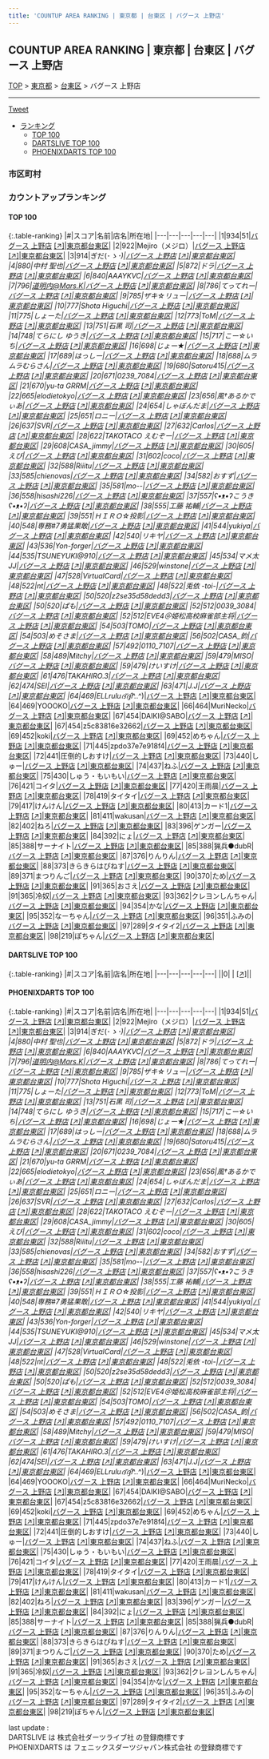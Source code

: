 ```yaml
---
title: 'COUNTUP AREA RANKING | 東京都 | 台東区 | バグース 上野店'
---
```

## COUNTUP AREA RANKING | 東京都 | 台東区 | バグース 上野店

[TOP](/darts/rank/) > [東京都](/darts/rank/東京都/) > [台東区](/darts/rank/東京都/台東区/) > バグース 上野店

___

<a href="https://twitter.com/share?ref_src=twsrc%5Etfw" data-text="COUNTUP AREA RANKING | 東京都台東区バグース 上野店" class="twitter-share-button" data-hashtags="DARTSLIVE,PHOENIXDARTS,darts,ダーツ" data-show-count="false">Tweet</a>

* [ランキング](#カウントアップランキング)
    * [TOP 100](#top-100)
    * [DARTSLIVE TOP 100](#dartslive-top-100)
    * [PHOENIXDARTS TOP 100](#phoenixdarts-top-100)

### 市区町村

<ul>

</ul>

### カウントアップランキング

#### TOP 100



{:.table-ranking}
|#|スコア|名前|店名|所在地|
|---|---|---|---|---|
|1|934|<span class="rank-name-pd">51</span>|<a href="/darts/rank/shops/39853.html">バグース 上野店</a> <a href="https://vs.phoenixdarts.com/jp/shop/shopDetailInfo/s_39853?s_seq=39853">[↗]</a>|<a href="/darts/rank/東京都/台東区">東京都台東区</a>|
|2|922|<span class="rank-name-pd">Mejiro（メジロ）</span>|<a href="/darts/rank/shops/39853.html">バグース 上野店</a> <a href="https://vs.phoenixdarts.com/jp/shop/shopDetailInfo/s_39853?s_seq=39853">[↗]</a>|<a href="/darts/rank/東京都/台東区">東京都台東区</a>|
|3|914|<span class="rank-name-pd">ぎだ(･_ゝ･)</span>|<a href="/darts/rank/shops/39853.html">バグース 上野店</a> <a href="https://vs.phoenixdarts.com/jp/shop/shopDetailInfo/s_39853?s_seq=39853">[↗]</a>|<a href="/darts/rank/東京都/台東区">東京都台東区</a>|
|4|880|<span class="rank-name-pd"><span class="pro-icon-pd"></span>中村 聖也</span>|<a href="/darts/rank/shops/39853.html">バグース 上野店</a> <a href="https://vs.phoenixdarts.com/jp/shop/shopDetailInfo/s_39853?s_seq=39853">[↗]</a>|<a href="/darts/rank/東京都/台東区">東京都台東区</a>|
|5|872|<span class="rank-name-pd">ドラ</span>|<a href="/darts/rank/shops/39853.html">バグース 上野店</a> <a href="https://vs.phoenixdarts.com/jp/shop/shopDetailInfo/s_39853?s_seq=39853">[↗]</a>|<a href="/darts/rank/東京都/台東区">東京都台東区</a>|
|6|840|<span class="rank-name-pd">AAAYKVC</span>|<a href="/darts/rank/shops/39853.html">バグース 上野店</a> <a href="https://vs.phoenixdarts.com/jp/shop/shopDetailInfo/s_39853?s_seq=39853">[↗]</a>|<a href="/darts/rank/東京都/台東区">東京都台東区</a>|
|7|796|<span class="rank-name-pd">道明内@Mars.K</span>|<a href="/darts/rank/shops/39853.html">バグース 上野店</a> <a href="https://vs.phoenixdarts.com/jp/shop/shopDetailInfo/s_39853?s_seq=39853">[↗]</a>|<a href="/darts/rank/東京都/台東区">東京都台東区</a>|
|8|786|<span class="rank-name-pd">てってれー</span>|<a href="/darts/rank/shops/39853.html">バグース 上野店</a> <a href="https://vs.phoenixdarts.com/jp/shop/shopDetailInfo/s_39853?s_seq=39853">[↗]</a>|<a href="/darts/rank/東京都/台東区">東京都台東区</a>|
|9|785|<span class="rank-name-pd">ザキ☆リュー</span>|<a href="/darts/rank/shops/39853.html">バグース 上野店</a> <a href="https://vs.phoenixdarts.com/jp/shop/shopDetailInfo/s_39853?s_seq=39853">[↗]</a>|<a href="/darts/rank/東京都/台東区">東京都台東区</a>|
|10|777|<span class="rank-name-pd">Shota Higuchi</span>|<a href="/darts/rank/shops/39853.html">バグース 上野店</a> <a href="https://vs.phoenixdarts.com/jp/shop/shopDetailInfo/s_39853?s_seq=39853">[↗]</a>|<a href="/darts/rank/東京都/台東区">東京都台東区</a>|
|11|775|<span class="rank-name-pd">しょーた</span>|<a href="/darts/rank/shops/39853.html">バグース 上野店</a> <a href="https://vs.phoenixdarts.com/jp/shop/shopDetailInfo/s_39853?s_seq=39853">[↗]</a>|<a href="/darts/rank/東京都/台東区">東京都台東区</a>|
|12|773|<span class="rank-name-pd">ToM</span>|<a href="/darts/rank/shops/39853.html">バグース 上野店</a> <a href="https://vs.phoenixdarts.com/jp/shop/shopDetailInfo/s_39853?s_seq=39853">[↗]</a>|<a href="/darts/rank/東京都/台東区">東京都台東区</a>|
|13|751|<span class="rank-name-pd"><span class="pro-icon-pd"></span>石黒 司</span>|<a href="/darts/rank/shops/39853.html">バグース 上野店</a> <a href="https://vs.phoenixdarts.com/jp/shop/shopDetailInfo/s_39853?s_seq=39853">[↗]</a>|<a href="/darts/rank/東京都/台東区">東京都台東区</a>|
|14|748|<span class="rank-name-pd">てらにし ゆうき</span>|<a href="/darts/rank/shops/39853.html">バグース 上野店</a> <a href="https://vs.phoenixdarts.com/jp/shop/shopDetailInfo/s_39853?s_seq=39853">[↗]</a>|<a href="/darts/rank/東京都/台東区">東京都台東区</a>|
|15|717|<span class="rank-name-pd">こー☆いち</span>|<a href="/darts/rank/shops/39853.html">バグース 上野店</a> <a href="https://vs.phoenixdarts.com/jp/shop/shopDetailInfo/s_39853?s_seq=39853">[↗]</a>|<a href="/darts/rank/東京都/台東区">東京都台東区</a>|
|16|698|<span class="rank-name-pd">じょー★</span>|<a href="/darts/rank/shops/39853.html">バグース 上野店</a> <a href="https://vs.phoenixdarts.com/jp/shop/shopDetailInfo/s_39853?s_seq=39853">[↗]</a>|<a href="/darts/rank/東京都/台東区">東京都台東区</a>|
|17|689|<span class="rank-name-pd">はっしー</span>|<a href="/darts/rank/shops/39853.html">バグース 上野店</a> <a href="https://vs.phoenixdarts.com/jp/shop/shopDetailInfo/s_39853?s_seq=39853">[↗]</a>|<a href="/darts/rank/東京都/台東区">東京都台東区</a>|
|18|688|<span class="rank-name-pd">ムラムラむらさん</span>|<a href="/darts/rank/shops/39853.html">バグース 上野店</a> <a href="https://vs.phoenixdarts.com/jp/shop/shopDetailInfo/s_39853?s_seq=39853">[↗]</a>|<a href="/darts/rank/東京都/台東区">東京都台東区</a>|
|19|680|<span class="rank-name-pd">Satoru415</span>|<a href="/darts/rank/shops/39853.html">バグース 上野店</a> <a href="https://vs.phoenixdarts.com/jp/shop/shopDetailInfo/s_39853?s_seq=39853">[↗]</a>|<a href="/darts/rank/東京都/台東区">東京都台東区</a>|
|20|671|<span class="rank-name-pd">0239_7084</span>|<a href="/darts/rank/shops/39853.html">バグース 上野店</a> <a href="https://vs.phoenixdarts.com/jp/shop/shopDetailInfo/s_39853?s_seq=39853">[↗]</a>|<a href="/darts/rank/東京都/台東区">東京都台東区</a>|
|21|670|<span class="rank-name-pd">yu-ta GRRM</span>|<a href="/darts/rank/shops/39853.html">バグース 上野店</a> <a href="https://vs.phoenixdarts.com/jp/shop/shopDetailInfo/s_39853?s_seq=39853">[↗]</a>|<a href="/darts/rank/東京都/台東区">東京都台東区</a>|
|22|665|<span class="rank-name-pd">elodietokyo</span>|<a href="/darts/rank/shops/39853.html">バグース 上野店</a> <a href="https://vs.phoenixdarts.com/jp/shop/shopDetailInfo/s_39853?s_seq=39853">[↗]</a>|<a href="/darts/rank/東京都/台東区">東京都台東区</a>|
|23|656|<span class="rank-name-pd">風†あるかでぃあ</span>|<a href="/darts/rank/shops/39853.html">バグース 上野店</a> <a href="https://vs.phoenixdarts.com/jp/shop/shopDetailInfo/s_39853?s_seq=39853">[↗]</a>|<a href="/darts/rank/東京都/台東区">東京都台東区</a>|
|24|654|<span class="rank-name-pd">しゃぼんだま</span>|<a href="/darts/rank/shops/39853.html">バグース 上野店</a> <a href="https://vs.phoenixdarts.com/jp/shop/shopDetailInfo/s_39853?s_seq=39853">[↗]</a>|<a href="/darts/rank/東京都/台東区">東京都台東区</a>|
|25|651|<span class="rank-name-pd">ロニー</span>|<a href="/darts/rank/shops/39853.html">バグース 上野店</a> <a href="https://vs.phoenixdarts.com/jp/shop/shopDetailInfo/s_39853?s_seq=39853">[↗]</a>|<a href="/darts/rank/東京都/台東区">東京都台東区</a>|
|26|637|<span class="rank-name-pd">SVR</span>|<a href="/darts/rank/shops/39853.html">バグース 上野店</a> <a href="https://vs.phoenixdarts.com/jp/shop/shopDetailInfo/s_39853?s_seq=39853">[↗]</a>|<a href="/darts/rank/東京都/台東区">東京都台東区</a>|
|27|632|<span class="rank-name-pd">Carlos</span>|<a href="/darts/rank/shops/39853.html">バグース 上野店</a> <a href="https://vs.phoenixdarts.com/jp/shop/shopDetailInfo/s_39853?s_seq=39853">[↗]</a>|<a href="/darts/rank/東京都/台東区">東京都台東区</a>|
|28|622|<span class="rank-name-pd">TAKOTACO えむぞー</span>|<a href="/darts/rank/shops/39853.html">バグース 上野店</a> <a href="https://vs.phoenixdarts.com/jp/shop/shopDetailInfo/s_39853?s_seq=39853">[↗]</a>|<a href="/darts/rank/東京都/台東区">東京都台東区</a>|
|29|608|<span class="rank-name-pd">CASA_jimmy</span>|<a href="/darts/rank/shops/39853.html">バグース 上野店</a> <a href="https://vs.phoenixdarts.com/jp/shop/shopDetailInfo/s_39853?s_seq=39853">[↗]</a>|<a href="/darts/rank/東京都/台東区">東京都台東区</a>|
|30|605|<span class="rank-name-pd">えび</span>|<a href="/darts/rank/shops/39853.html">バグース 上野店</a> <a href="https://vs.phoenixdarts.com/jp/shop/shopDetailInfo/s_39853?s_seq=39853">[↗]</a>|<a href="/darts/rank/東京都/台東区">東京都台東区</a>|
|31|602|<span class="rank-name-pd">coco</span>|<a href="/darts/rank/shops/39853.html">バグース 上野店</a> <a href="https://vs.phoenixdarts.com/jp/shop/shopDetailInfo/s_39853?s_seq=39853">[↗]</a>|<a href="/darts/rank/東京都/台東区">東京都台東区</a>|
|32|588|<span class="rank-name-pd">Riiitu</span>|<a href="/darts/rank/shops/39853.html">バグース 上野店</a> <a href="https://vs.phoenixdarts.com/jp/shop/shopDetailInfo/s_39853?s_seq=39853">[↗]</a>|<a href="/darts/rank/東京都/台東区">東京都台東区</a>|
|33|585|<span class="rank-name-pd">chienovas</span>|<a href="/darts/rank/shops/39853.html">バグース 上野店</a> <a href="https://vs.phoenixdarts.com/jp/shop/shopDetailInfo/s_39853?s_seq=39853">[↗]</a>|<a href="/darts/rank/東京都/台東区">東京都台東区</a>|
|34|582|<span class="rank-name-pd">おすず</span>|<a href="/darts/rank/shops/39853.html">バグース 上野店</a> <a href="https://vs.phoenixdarts.com/jp/shop/shopDetailInfo/s_39853?s_seq=39853">[↗]</a>|<a href="/darts/rank/東京都/台東区">東京都台東区</a>|
|35|581|<span class="rank-name-pd">mo--</span>|<a href="/darts/rank/shops/39853.html">バグース 上野店</a> <a href="https://vs.phoenixdarts.com/jp/shop/shopDetailInfo/s_39853?s_seq=39853">[↗]</a>|<a href="/darts/rank/東京都/台東区">東京都台東区</a>|
|36|558|<span class="rank-name-pd">hisashi226</span>|<a href="/darts/rank/shops/39853.html">バグース 上野店</a> <a href="https://vs.phoenixdarts.com/jp/shop/shopDetailInfo/s_39853?s_seq=39853">[↗]</a>|<a href="/darts/rank/東京都/台東区">東京都台東区</a>|
|37|557|<span class="rank-name-pd">ʕ•ᴥ•ʔこうきʕ•ᴥ•ʔ</span>|<a href="/darts/rank/shops/39853.html">バグース 上野店</a> <a href="https://vs.phoenixdarts.com/jp/shop/shopDetailInfo/s_39853?s_seq=39853">[↗]</a>|<a href="/darts/rank/東京都/台東区">東京都台東区</a>|
|38|555|<span class="rank-name-pd"><span class="pro-icon-pd"></span>工藤 祐輔</span>|<a href="/darts/rank/shops/39853.html">バグース 上野店</a> <a href="https://vs.phoenixdarts.com/jp/shop/shopDetailInfo/s_39853?s_seq=39853">[↗]</a>|<a href="/darts/rank/東京都/台東区">東京都台東区</a>|
|39|551|<span class="rank-name-pd">ＨＩＲＯ☆投影</span>|<a href="/darts/rank/shops/39853.html">バグース 上野店</a> <a href="https://vs.phoenixdarts.com/jp/shop/shopDetailInfo/s_39853?s_seq=39853">[↗]</a>|<a href="/darts/rank/東京都/台東区">東京都台東区</a>|
|40|548|<span class="rank-name-pd">専務#7勇猛果敢</span>|<a href="/darts/rank/shops/39853.html">バグース 上野店</a> <a href="https://vs.phoenixdarts.com/jp/shop/shopDetailInfo/s_39853?s_seq=39853">[↗]</a>|<a href="/darts/rank/東京都/台東区">東京都台東区</a>|
|41|544|<span class="rank-name-pd">yukiya</span>|<a href="/darts/rank/shops/39853.html">バグース 上野店</a> <a href="https://vs.phoenixdarts.com/jp/shop/shopDetailInfo/s_39853?s_seq=39853">[↗]</a>|<a href="/darts/rank/東京都/台東区">東京都台東区</a>|
|42|540|<span class="rank-name-pd">リキヤ</span>|<a href="/darts/rank/shops/39853.html">バグース 上野店</a> <a href="https://vs.phoenixdarts.com/jp/shop/shopDetailInfo/s_39853?s_seq=39853">[↗]</a>|<a href="/darts/rank/東京都/台東区">東京都台東区</a>|
|43|536|<span class="rank-name-pd">Yon-forger</span>|<a href="/darts/rank/shops/39853.html">バグース 上野店</a> <a href="https://vs.phoenixdarts.com/jp/shop/shopDetailInfo/s_39853?s_seq=39853">[↗]</a>|<a href="/darts/rank/東京都/台東区">東京都台東区</a>|
|44|535|<span class="rank-name-pd">TSUNEYUKI@910</span>|<a href="/darts/rank/shops/39853.html">バグース 上野店</a> <a href="https://vs.phoenixdarts.com/jp/shop/shopDetailInfo/s_39853?s_seq=39853">[↗]</a>|<a href="/darts/rank/東京都/台東区">東京都台東区</a>|
|45|534|<span class="rank-name-pd">マメ太 JJ</span>|<a href="/darts/rank/shops/39853.html">バグース 上野店</a> <a href="https://vs.phoenixdarts.com/jp/shop/shopDetailInfo/s_39853?s_seq=39853">[↗]</a>|<a href="/darts/rank/東京都/台東区">東京都台東区</a>|
|46|529|<span class="rank-name-pd">winstone</span>|<a href="/darts/rank/shops/39853.html">バグース 上野店</a> <a href="https://vs.phoenixdarts.com/jp/shop/shopDetailInfo/s_39853?s_seq=39853">[↗]</a>|<a href="/darts/rank/東京都/台東区">東京都台東区</a>|
|47|528|<span class="rank-name-pd">VirtualCard</span>|<a href="/darts/rank/shops/39853.html">バグース 上野店</a> <a href="https://vs.phoenixdarts.com/jp/shop/shopDetailInfo/s_39853?s_seq=39853">[↗]</a>|<a href="/darts/rank/東京都/台東区">東京都台東区</a>|
|48|522|<span class="rank-name-pd">nt</span>|<a href="/darts/rank/shops/39853.html">バグース 上野店</a> <a href="https://vs.phoenixdarts.com/jp/shop/shopDetailInfo/s_39853?s_seq=39853">[↗]</a>|<a href="/darts/rank/東京都/台東区">東京都台東区</a>|
|48|522|<span class="rank-name-pd">兎依 -toi-</span>|<a href="/darts/rank/shops/39853.html">バグース 上野店</a> <a href="https://vs.phoenixdarts.com/jp/shop/shopDetailInfo/s_39853?s_seq=39853">[↗]</a>|<a href="/darts/rank/東京都/台東区">東京都台東区</a>|
|50|520|<span class="rank-name-pd">z2se35d58dedd3</span>|<a href="/darts/rank/shops/39853.html">バグース 上野店</a> <a href="https://vs.phoenixdarts.com/jp/shop/shopDetailInfo/s_39853?s_seq=39853">[↗]</a>|<a href="/darts/rank/東京都/台東区">東京都台東区</a>|
|50|520|<span class="rank-name-pd">ぱも</span>|<a href="/darts/rank/shops/39853.html">バグース 上野店</a> <a href="https://vs.phoenixdarts.com/jp/shop/shopDetailInfo/s_39853?s_seq=39853">[↗]</a>|<a href="/darts/rank/東京都/台東区">東京都台東区</a>|
|52|512|<span class="rank-name-pd">0039_3084</span>|<a href="/darts/rank/shops/39853.html">バグース 上野店</a> <a href="https://vs.phoenixdarts.com/jp/shop/shopDetailInfo/s_39853?s_seq=39853">[↗]</a>|<a href="/darts/rank/東京都/台東区">東京都台東区</a>|
|52|512|<span class="rank-name-pd">EVE4＠姫松高校麻雀部主将</span>|<a href="/darts/rank/shops/39853.html">バグース 上野店</a> <a href="https://vs.phoenixdarts.com/jp/shop/shopDetailInfo/s_39853?s_seq=39853">[↗]</a>|<a href="/darts/rank/東京都/台東区">東京都台東区</a>|
|54|503|<span class="rank-name-pd">TOMO</span>|<a href="/darts/rank/shops/39853.html">バグース 上野店</a> <a href="https://vs.phoenixdarts.com/jp/shop/shopDetailInfo/s_39853?s_seq=39853">[↗]</a>|<a href="/darts/rank/東京都/台東区">東京都台東区</a>|
|54|503|<span class="rank-name-pd">めそさま</span>|<a href="/darts/rank/shops/39853.html">バグース 上野店</a> <a href="https://vs.phoenixdarts.com/jp/shop/shopDetailInfo/s_39853?s_seq=39853">[↗]</a>|<a href="/darts/rank/東京都/台東区">東京都台東区</a>|
|56|502|<span class="rank-name-pd">CASA_鈞</span>|<a href="/darts/rank/shops/39853.html">バグース 上野店</a> <a href="https://vs.phoenixdarts.com/jp/shop/shopDetailInfo/s_39853?s_seq=39853">[↗]</a>|<a href="/darts/rank/東京都/台東区">東京都台東区</a>|
|57|492|<span class="rank-name-pd">0110_7107</span>|<a href="/darts/rank/shops/39853.html">バグース 上野店</a> <a href="https://vs.phoenixdarts.com/jp/shop/shopDetailInfo/s_39853?s_seq=39853">[↗]</a>|<a href="/darts/rank/東京都/台東区">東京都台東区</a>|
|58|489|<span class="rank-name-pd">Mitchy</span>|<a href="/darts/rank/shops/39853.html">バグース 上野店</a> <a href="https://vs.phoenixdarts.com/jp/shop/shopDetailInfo/s_39853?s_seq=39853">[↗]</a>|<a href="/darts/rank/東京都/台東区">東京都台東区</a>|
|59|479|<span class="rank-name-pd">MISO</span>|<a href="/darts/rank/shops/39853.html">バグース 上野店</a> <a href="https://vs.phoenixdarts.com/jp/shop/shopDetailInfo/s_39853?s_seq=39853">[↗]</a>|<a href="/darts/rank/東京都/台東区">東京都台東区</a>|
|59|479|<span class="rank-name-pd">けいすけ</span>|<a href="/darts/rank/shops/39853.html">バグース 上野店</a> <a href="https://vs.phoenixdarts.com/jp/shop/shopDetailInfo/s_39853?s_seq=39853">[↗]</a>|<a href="/darts/rank/東京都/台東区">東京都台東区</a>|
|61|476|<span class="rank-name-pd">TAKAHIRO.3</span>|<a href="/darts/rank/shops/39853.html">バグース 上野店</a> <a href="https://vs.phoenixdarts.com/jp/shop/shopDetailInfo/s_39853?s_seq=39853">[↗]</a>|<a href="/darts/rank/東京都/台東区">東京都台東区</a>|
|62|474|<span class="rank-name-pd">SEI</span>|<a href="/darts/rank/shops/39853.html">バグース 上野店</a> <a href="https://vs.phoenixdarts.com/jp/shop/shopDetailInfo/s_39853?s_seq=39853">[↗]</a>|<a href="/darts/rank/東京都/台東区">東京都台東区</a>|
|63|471|<span class="rank-name-pd">J.J</span>|<a href="/darts/rank/shops/39853.html">バグース 上野店</a> <a href="https://vs.phoenixdarts.com/jp/shop/shopDetailInfo/s_39853?s_seq=39853">[↗]</a>|<a href="/darts/rank/東京都/台東区">東京都台東区</a>|
|64|469|<span class="rank-name-pd">ELLruluദ്ദ്ദി^._.^)</span>|<a href="/darts/rank/shops/39853.html">バグース 上野店</a> <a href="https://vs.phoenixdarts.com/jp/shop/shopDetailInfo/s_39853?s_seq=39853">[↗]</a>|<a href="/darts/rank/東京都/台東区">東京都台東区</a>|
|64|469|<span class="rank-name-pd">YOOOKO</span>|<a href="/darts/rank/shops/39853.html">バグース 上野店</a> <a href="https://vs.phoenixdarts.com/jp/shop/shopDetailInfo/s_39853?s_seq=39853">[↗]</a>|<a href="/darts/rank/東京都/台東区">東京都台東区</a>|
|66|464|<span class="rank-name-pd">MuriNecko</span>|<a href="/darts/rank/shops/39853.html">バグース 上野店</a> <a href="https://vs.phoenixdarts.com/jp/shop/shopDetailInfo/s_39853?s_seq=39853">[↗]</a>|<a href="/darts/rank/東京都/台東区">東京都台東区</a>|
|67|454|<span class="rank-name-pd">DAIKI@SABO</span>|<a href="/darts/rank/shops/39853.html">バグース 上野店</a> <a href="https://vs.phoenixdarts.com/jp/shop/shopDetailInfo/s_39853?s_seq=39853">[↗]</a>|<a href="/darts/rank/東京都/台東区">東京都台東区</a>|
|67|454|<span class="rank-name-pd">z5c83816e32662</span>|<a href="/darts/rank/shops/39853.html">バグース 上野店</a> <a href="https://vs.phoenixdarts.com/jp/shop/shopDetailInfo/s_39853?s_seq=39853">[↗]</a>|<a href="/darts/rank/東京都/台東区">東京都台東区</a>|
|69|452|<span class="rank-name-pd">koki</span>|<a href="/darts/rank/shops/39853.html">バグース 上野店</a> <a href="https://vs.phoenixdarts.com/jp/shop/shopDetailInfo/s_39853?s_seq=39853">[↗]</a>|<a href="/darts/rank/東京都/台東区">東京都台東区</a>|
|69|452|<span class="rank-name-pd">めちゃん</span>|<a href="/darts/rank/shops/39853.html">バグース 上野店</a> <a href="https://vs.phoenixdarts.com/jp/shop/shopDetailInfo/s_39853?s_seq=39853">[↗]</a>|<a href="/darts/rank/東京都/台東区">東京都台東区</a>|
|71|445|<span class="rank-name-pd">zpdo37e7e918f4</span>|<a href="/darts/rank/shops/39853.html">バグース 上野店</a> <a href="https://vs.phoenixdarts.com/jp/shop/shopDetailInfo/s_39853?s_seq=39853">[↗]</a>|<a href="/darts/rank/東京都/台東区">東京都台東区</a>|
|72|441|<span class="rank-name-pd">圧倒的しおすけ</span>|<a href="/darts/rank/shops/39853.html">バグース 上野店</a> <a href="https://vs.phoenixdarts.com/jp/shop/shopDetailInfo/s_39853?s_seq=39853">[↗]</a>|<a href="/darts/rank/東京都/台東区">東京都台東区</a>|
|73|440|<span class="rank-name-pd">しゅー</span>|<a href="/darts/rank/shops/39853.html">バグース 上野店</a> <a href="https://vs.phoenixdarts.com/jp/shop/shopDetailInfo/s_39853?s_seq=39853">[↗]</a>|<a href="/darts/rank/東京都/台東区">東京都台東区</a>|
|74|437|<span class="rank-name-pd">ねふ</span>|<a href="/darts/rank/shops/39853.html">バグース 上野店</a> <a href="https://vs.phoenixdarts.com/jp/shop/shopDetailInfo/s_39853?s_seq=39853">[↗]</a>|<a href="/darts/rank/東京都/台東区">東京都台東区</a>|
|75|430|<span class="rank-name-pd">しゅう・もいもい</span>|<a href="/darts/rank/shops/39853.html">バグース 上野店</a> <a href="https://vs.phoenixdarts.com/jp/shop/shopDetailInfo/s_39853?s_seq=39853">[↗]</a>|<a href="/darts/rank/東京都/台東区">東京都台東区</a>|
|76|421|<span class="rank-name-pd">コイタ</span>|<a href="/darts/rank/shops/39853.html">バグース 上野店</a> <a href="https://vs.phoenixdarts.com/jp/shop/shopDetailInfo/s_39853?s_seq=39853">[↗]</a>|<a href="/darts/rank/東京都/台東区">東京都台東区</a>|
|77|420|<span class="rank-name-pd">王雨晨</span>|<a href="/darts/rank/shops/39853.html">バグース 上野店</a> <a href="https://vs.phoenixdarts.com/jp/shop/shopDetailInfo/s_39853?s_seq=39853">[↗]</a>|<a href="/darts/rank/東京都/台東区">東京都台東区</a>|
|78|419|<span class="rank-name-pd">タイタイ</span>|<a href="/darts/rank/shops/39853.html">バグース 上野店</a> <a href="https://vs.phoenixdarts.com/jp/shop/shopDetailInfo/s_39853?s_seq=39853">[↗]</a>|<a href="/darts/rank/東京都/台東区">東京都台東区</a>|
|79|417|<span class="rank-name-pd">けんけん</span>|<a href="/darts/rank/shops/39853.html">バグース 上野店</a> <a href="https://vs.phoenixdarts.com/jp/shop/shopDetailInfo/s_39853?s_seq=39853">[↗]</a>|<a href="/darts/rank/東京都/台東区">東京都台東区</a>|
|80|413|<span class="rank-name-pd">カード1</span>|<a href="/darts/rank/shops/39853.html">バグース 上野店</a> <a href="https://vs.phoenixdarts.com/jp/shop/shopDetailInfo/s_39853?s_seq=39853">[↗]</a>|<a href="/darts/rank/東京都/台東区">東京都台東区</a>|
|81|411|<span class="rank-name-pd">wakusan</span>|<a href="/darts/rank/shops/39853.html">バグース 上野店</a> <a href="https://vs.phoenixdarts.com/jp/shop/shopDetailInfo/s_39853?s_seq=39853">[↗]</a>|<a href="/darts/rank/東京都/台東区">東京都台東区</a>|
|82|402|<span class="rank-name-pd">ねろ</span>|<a href="/darts/rank/shops/39853.html">バグース 上野店</a> <a href="https://vs.phoenixdarts.com/jp/shop/shopDetailInfo/s_39853?s_seq=39853">[↗]</a>|<a href="/darts/rank/東京都/台東区">東京都台東区</a>|
|83|396|<span class="rank-name-pd">ゲンガー</span>|<a href="/darts/rank/shops/39853.html">バグース 上野店</a> <a href="https://vs.phoenixdarts.com/jp/shop/shopDetailInfo/s_39853?s_seq=39853">[↗]</a>|<a href="/darts/rank/東京都/台東区">東京都台東区</a>|
|84|392|<span class="rank-name-pd">にょ</span>|<a href="/darts/rank/shops/39853.html">バグース 上野店</a> <a href="https://vs.phoenixdarts.com/jp/shop/shopDetailInfo/s_39853?s_seq=39853">[↗]</a>|<a href="/darts/rank/東京都/台東区">東京都台東区</a>|
|85|388|<span class="rank-name-pd">サーナイト</span>|<a href="/darts/rank/shops/39853.html">バグース 上野店</a> <a href="https://vs.phoenixdarts.com/jp/shop/shopDetailInfo/s_39853?s_seq=39853">[↗]</a>|<a href="/darts/rank/東京都/台東区">東京都台東区</a>|
|85|388|<span class="rank-name-pd">猟兵●dubR</span>|<a href="/darts/rank/shops/39853.html">バグース 上野店</a> <a href="https://vs.phoenixdarts.com/jp/shop/shopDetailInfo/s_39853?s_seq=39853">[↗]</a>|<a href="/darts/rank/東京都/台東区">東京都台東区</a>|
|87|376|<span class="rank-name-pd">りんりん</span>|<a href="/darts/rank/shops/39853.html">バグース 上野店</a> <a href="https://vs.phoenixdarts.com/jp/shop/shopDetailInfo/s_39853?s_seq=39853">[↗]</a>|<a href="/darts/rank/東京都/台東区">東京都台東区</a>|
|88|373|<span class="rank-name-pd">きらきらはぴねす</span>|<a href="/darts/rank/shops/39853.html">バグース 上野店</a> <a href="https://vs.phoenixdarts.com/jp/shop/shopDetailInfo/s_39853?s_seq=39853">[↗]</a>|<a href="/darts/rank/東京都/台東区">東京都台東区</a>|
|89|371|<span class="rank-name-pd">まつりんご</span>|<a href="/darts/rank/shops/39853.html">バグース 上野店</a> <a href="https://vs.phoenixdarts.com/jp/shop/shopDetailInfo/s_39853?s_seq=39853">[↗]</a>|<a href="/darts/rank/東京都/台東区">東京都台東区</a>|
|90|370|<span class="rank-name-pd">ため</span>|<a href="/darts/rank/shops/39853.html">バグース 上野店</a> <a href="https://vs.phoenixdarts.com/jp/shop/shopDetailInfo/s_39853?s_seq=39853">[↗]</a>|<a href="/darts/rank/東京都/台東区">東京都台東区</a>|
|91|365|<span class="rank-name-pd">おさえ</span>|<a href="/darts/rank/shops/39853.html">バグース 上野店</a> <a href="https://vs.phoenixdarts.com/jp/shop/shopDetailInfo/s_39853?s_seq=39853">[↗]</a>|<a href="/darts/rank/東京都/台東区">東京都台東区</a>|
|91|365|<span class="rank-name-pd">冷奴</span>|<a href="/darts/rank/shops/39853.html">バグース 上野店</a> <a href="https://vs.phoenixdarts.com/jp/shop/shopDetailInfo/s_39853?s_seq=39853">[↗]</a>|<a href="/darts/rank/東京都/台東区">東京都台東区</a>|
|93|362|<span class="rank-name-pd">クレヨンしんちゃん</span>|<a href="/darts/rank/shops/39853.html">バグース 上野店</a> <a href="https://vs.phoenixdarts.com/jp/shop/shopDetailInfo/s_39853?s_seq=39853">[↗]</a>|<a href="/darts/rank/東京都/台東区">東京都台東区</a>|
|94|354|<span class="rank-name-pd">かな</span>|<a href="/darts/rank/shops/39853.html">バグース 上野店</a> <a href="https://vs.phoenixdarts.com/jp/shop/shopDetailInfo/s_39853?s_seq=39853">[↗]</a>|<a href="/darts/rank/東京都/台東区">東京都台東区</a>|
|95|352|<span class="rank-name-pd">なーちゃん</span>|<a href="/darts/rank/shops/39853.html">バグース 上野店</a> <a href="https://vs.phoenixdarts.com/jp/shop/shopDetailInfo/s_39853?s_seq=39853">[↗]</a>|<a href="/darts/rank/東京都/台東区">東京都台東区</a>|
|96|351|<span class="rank-name-pd">ふみの</span>|<a href="/darts/rank/shops/39853.html">バグース 上野店</a> <a href="https://vs.phoenixdarts.com/jp/shop/shopDetailInfo/s_39853?s_seq=39853">[↗]</a>|<a href="/darts/rank/東京都/台東区">東京都台東区</a>|
|97|289|<span class="rank-name-pd">タイタイ2</span>|<a href="/darts/rank/shops/39853.html">バグース 上野店</a> <a href="https://vs.phoenixdarts.com/jp/shop/shopDetailInfo/s_39853?s_seq=39853">[↗]</a>|<a href="/darts/rank/東京都/台東区">東京都台東区</a>|
|98|219|<span class="rank-name-pd">ぽちゃん</span>|<a href="/darts/rank/shops/39853.html">バグース 上野店</a> <a href="https://vs.phoenixdarts.com/jp/shop/shopDetailInfo/s_39853?s_seq=39853">[↗]</a>|<a href="/darts/rank/東京都/台東区">東京都台東区</a>|


#### DARTSLIVE TOP 100



{:.table-ranking}
|#|スコア|名前|店名|所在地|
|---|---|---|---|---|
||0|<span class="rank-name-dl"> </span>|<a href="/darts/rank/shops/.html"></a> <a href="">[↗]</a>|<a href="/darts/rank//"></a>|


#### PHOENIXDARTS TOP 100



{:.table-ranking}
|#|スコア|名前|店名|所在地|
|---|---|---|---|---|
|1|934|<span class="rank-name-pd">51</span>|<a href="/darts/rank/shops/39853.html">バグース 上野店</a> <a href="https://vs.phoenixdarts.com/jp/shop/shopDetailInfo/s_39853?s_seq=39853">[↗]</a>|<a href="/darts/rank/東京都/台東区">東京都台東区</a>|
|2|922|<span class="rank-name-pd">Mejiro（メジロ）</span>|<a href="/darts/rank/shops/39853.html">バグース 上野店</a> <a href="https://vs.phoenixdarts.com/jp/shop/shopDetailInfo/s_39853?s_seq=39853">[↗]</a>|<a href="/darts/rank/東京都/台東区">東京都台東区</a>|
|3|914|<span class="rank-name-pd">ぎだ(･_ゝ･)</span>|<a href="/darts/rank/shops/39853.html">バグース 上野店</a> <a href="https://vs.phoenixdarts.com/jp/shop/shopDetailInfo/s_39853?s_seq=39853">[↗]</a>|<a href="/darts/rank/東京都/台東区">東京都台東区</a>|
|4|880|<span class="rank-name-pd"><span class="pro-icon-pd"></span>中村 聖也</span>|<a href="/darts/rank/shops/39853.html">バグース 上野店</a> <a href="https://vs.phoenixdarts.com/jp/shop/shopDetailInfo/s_39853?s_seq=39853">[↗]</a>|<a href="/darts/rank/東京都/台東区">東京都台東区</a>|
|5|872|<span class="rank-name-pd">ドラ</span>|<a href="/darts/rank/shops/39853.html">バグース 上野店</a> <a href="https://vs.phoenixdarts.com/jp/shop/shopDetailInfo/s_39853?s_seq=39853">[↗]</a>|<a href="/darts/rank/東京都/台東区">東京都台東区</a>|
|6|840|<span class="rank-name-pd">AAAYKVC</span>|<a href="/darts/rank/shops/39853.html">バグース 上野店</a> <a href="https://vs.phoenixdarts.com/jp/shop/shopDetailInfo/s_39853?s_seq=39853">[↗]</a>|<a href="/darts/rank/東京都/台東区">東京都台東区</a>|
|7|796|<span class="rank-name-pd">道明内@Mars.K</span>|<a href="/darts/rank/shops/39853.html">バグース 上野店</a> <a href="https://vs.phoenixdarts.com/jp/shop/shopDetailInfo/s_39853?s_seq=39853">[↗]</a>|<a href="/darts/rank/東京都/台東区">東京都台東区</a>|
|8|786|<span class="rank-name-pd">てってれー</span>|<a href="/darts/rank/shops/39853.html">バグース 上野店</a> <a href="https://vs.phoenixdarts.com/jp/shop/shopDetailInfo/s_39853?s_seq=39853">[↗]</a>|<a href="/darts/rank/東京都/台東区">東京都台東区</a>|
|9|785|<span class="rank-name-pd">ザキ☆リュー</span>|<a href="/darts/rank/shops/39853.html">バグース 上野店</a> <a href="https://vs.phoenixdarts.com/jp/shop/shopDetailInfo/s_39853?s_seq=39853">[↗]</a>|<a href="/darts/rank/東京都/台東区">東京都台東区</a>|
|10|777|<span class="rank-name-pd">Shota Higuchi</span>|<a href="/darts/rank/shops/39853.html">バグース 上野店</a> <a href="https://vs.phoenixdarts.com/jp/shop/shopDetailInfo/s_39853?s_seq=39853">[↗]</a>|<a href="/darts/rank/東京都/台東区">東京都台東区</a>|
|11|775|<span class="rank-name-pd">しょーた</span>|<a href="/darts/rank/shops/39853.html">バグース 上野店</a> <a href="https://vs.phoenixdarts.com/jp/shop/shopDetailInfo/s_39853?s_seq=39853">[↗]</a>|<a href="/darts/rank/東京都/台東区">東京都台東区</a>|
|12|773|<span class="rank-name-pd">ToM</span>|<a href="/darts/rank/shops/39853.html">バグース 上野店</a> <a href="https://vs.phoenixdarts.com/jp/shop/shopDetailInfo/s_39853?s_seq=39853">[↗]</a>|<a href="/darts/rank/東京都/台東区">東京都台東区</a>|
|13|751|<span class="rank-name-pd"><span class="pro-icon-pd"></span>石黒 司</span>|<a href="/darts/rank/shops/39853.html">バグース 上野店</a> <a href="https://vs.phoenixdarts.com/jp/shop/shopDetailInfo/s_39853?s_seq=39853">[↗]</a>|<a href="/darts/rank/東京都/台東区">東京都台東区</a>|
|14|748|<span class="rank-name-pd">てらにし ゆうき</span>|<a href="/darts/rank/shops/39853.html">バグース 上野店</a> <a href="https://vs.phoenixdarts.com/jp/shop/shopDetailInfo/s_39853?s_seq=39853">[↗]</a>|<a href="/darts/rank/東京都/台東区">東京都台東区</a>|
|15|717|<span class="rank-name-pd">こー☆いち</span>|<a href="/darts/rank/shops/39853.html">バグース 上野店</a> <a href="https://vs.phoenixdarts.com/jp/shop/shopDetailInfo/s_39853?s_seq=39853">[↗]</a>|<a href="/darts/rank/東京都/台東区">東京都台東区</a>|
|16|698|<span class="rank-name-pd">じょー★</span>|<a href="/darts/rank/shops/39853.html">バグース 上野店</a> <a href="https://vs.phoenixdarts.com/jp/shop/shopDetailInfo/s_39853?s_seq=39853">[↗]</a>|<a href="/darts/rank/東京都/台東区">東京都台東区</a>|
|17|689|<span class="rank-name-pd">はっしー</span>|<a href="/darts/rank/shops/39853.html">バグース 上野店</a> <a href="https://vs.phoenixdarts.com/jp/shop/shopDetailInfo/s_39853?s_seq=39853">[↗]</a>|<a href="/darts/rank/東京都/台東区">東京都台東区</a>|
|18|688|<span class="rank-name-pd">ムラムラむらさん</span>|<a href="/darts/rank/shops/39853.html">バグース 上野店</a> <a href="https://vs.phoenixdarts.com/jp/shop/shopDetailInfo/s_39853?s_seq=39853">[↗]</a>|<a href="/darts/rank/東京都/台東区">東京都台東区</a>|
|19|680|<span class="rank-name-pd">Satoru415</span>|<a href="/darts/rank/shops/39853.html">バグース 上野店</a> <a href="https://vs.phoenixdarts.com/jp/shop/shopDetailInfo/s_39853?s_seq=39853">[↗]</a>|<a href="/darts/rank/東京都/台東区">東京都台東区</a>|
|20|671|<span class="rank-name-pd">0239_7084</span>|<a href="/darts/rank/shops/39853.html">バグース 上野店</a> <a href="https://vs.phoenixdarts.com/jp/shop/shopDetailInfo/s_39853?s_seq=39853">[↗]</a>|<a href="/darts/rank/東京都/台東区">東京都台東区</a>|
|21|670|<span class="rank-name-pd">yu-ta GRRM</span>|<a href="/darts/rank/shops/39853.html">バグース 上野店</a> <a href="https://vs.phoenixdarts.com/jp/shop/shopDetailInfo/s_39853?s_seq=39853">[↗]</a>|<a href="/darts/rank/東京都/台東区">東京都台東区</a>|
|22|665|<span class="rank-name-pd">elodietokyo</span>|<a href="/darts/rank/shops/39853.html">バグース 上野店</a> <a href="https://vs.phoenixdarts.com/jp/shop/shopDetailInfo/s_39853?s_seq=39853">[↗]</a>|<a href="/darts/rank/東京都/台東区">東京都台東区</a>|
|23|656|<span class="rank-name-pd">風†あるかでぃあ</span>|<a href="/darts/rank/shops/39853.html">バグース 上野店</a> <a href="https://vs.phoenixdarts.com/jp/shop/shopDetailInfo/s_39853?s_seq=39853">[↗]</a>|<a href="/darts/rank/東京都/台東区">東京都台東区</a>|
|24|654|<span class="rank-name-pd">しゃぼんだま</span>|<a href="/darts/rank/shops/39853.html">バグース 上野店</a> <a href="https://vs.phoenixdarts.com/jp/shop/shopDetailInfo/s_39853?s_seq=39853">[↗]</a>|<a href="/darts/rank/東京都/台東区">東京都台東区</a>|
|25|651|<span class="rank-name-pd">ロニー</span>|<a href="/darts/rank/shops/39853.html">バグース 上野店</a> <a href="https://vs.phoenixdarts.com/jp/shop/shopDetailInfo/s_39853?s_seq=39853">[↗]</a>|<a href="/darts/rank/東京都/台東区">東京都台東区</a>|
|26|637|<span class="rank-name-pd">SVR</span>|<a href="/darts/rank/shops/39853.html">バグース 上野店</a> <a href="https://vs.phoenixdarts.com/jp/shop/shopDetailInfo/s_39853?s_seq=39853">[↗]</a>|<a href="/darts/rank/東京都/台東区">東京都台東区</a>|
|27|632|<span class="rank-name-pd">Carlos</span>|<a href="/darts/rank/shops/39853.html">バグース 上野店</a> <a href="https://vs.phoenixdarts.com/jp/shop/shopDetailInfo/s_39853?s_seq=39853">[↗]</a>|<a href="/darts/rank/東京都/台東区">東京都台東区</a>|
|28|622|<span class="rank-name-pd">TAKOTACO えむぞー</span>|<a href="/darts/rank/shops/39853.html">バグース 上野店</a> <a href="https://vs.phoenixdarts.com/jp/shop/shopDetailInfo/s_39853?s_seq=39853">[↗]</a>|<a href="/darts/rank/東京都/台東区">東京都台東区</a>|
|29|608|<span class="rank-name-pd">CASA_jimmy</span>|<a href="/darts/rank/shops/39853.html">バグース 上野店</a> <a href="https://vs.phoenixdarts.com/jp/shop/shopDetailInfo/s_39853?s_seq=39853">[↗]</a>|<a href="/darts/rank/東京都/台東区">東京都台東区</a>|
|30|605|<span class="rank-name-pd">えび</span>|<a href="/darts/rank/shops/39853.html">バグース 上野店</a> <a href="https://vs.phoenixdarts.com/jp/shop/shopDetailInfo/s_39853?s_seq=39853">[↗]</a>|<a href="/darts/rank/東京都/台東区">東京都台東区</a>|
|31|602|<span class="rank-name-pd">coco</span>|<a href="/darts/rank/shops/39853.html">バグース 上野店</a> <a href="https://vs.phoenixdarts.com/jp/shop/shopDetailInfo/s_39853?s_seq=39853">[↗]</a>|<a href="/darts/rank/東京都/台東区">東京都台東区</a>|
|32|588|<span class="rank-name-pd">Riiitu</span>|<a href="/darts/rank/shops/39853.html">バグース 上野店</a> <a href="https://vs.phoenixdarts.com/jp/shop/shopDetailInfo/s_39853?s_seq=39853">[↗]</a>|<a href="/darts/rank/東京都/台東区">東京都台東区</a>|
|33|585|<span class="rank-name-pd">chienovas</span>|<a href="/darts/rank/shops/39853.html">バグース 上野店</a> <a href="https://vs.phoenixdarts.com/jp/shop/shopDetailInfo/s_39853?s_seq=39853">[↗]</a>|<a href="/darts/rank/東京都/台東区">東京都台東区</a>|
|34|582|<span class="rank-name-pd">おすず</span>|<a href="/darts/rank/shops/39853.html">バグース 上野店</a> <a href="https://vs.phoenixdarts.com/jp/shop/shopDetailInfo/s_39853?s_seq=39853">[↗]</a>|<a href="/darts/rank/東京都/台東区">東京都台東区</a>|
|35|581|<span class="rank-name-pd">mo--</span>|<a href="/darts/rank/shops/39853.html">バグース 上野店</a> <a href="https://vs.phoenixdarts.com/jp/shop/shopDetailInfo/s_39853?s_seq=39853">[↗]</a>|<a href="/darts/rank/東京都/台東区">東京都台東区</a>|
|36|558|<span class="rank-name-pd">hisashi226</span>|<a href="/darts/rank/shops/39853.html">バグース 上野店</a> <a href="https://vs.phoenixdarts.com/jp/shop/shopDetailInfo/s_39853?s_seq=39853">[↗]</a>|<a href="/darts/rank/東京都/台東区">東京都台東区</a>|
|37|557|<span class="rank-name-pd">ʕ•ᴥ•ʔこうきʕ•ᴥ•ʔ</span>|<a href="/darts/rank/shops/39853.html">バグース 上野店</a> <a href="https://vs.phoenixdarts.com/jp/shop/shopDetailInfo/s_39853?s_seq=39853">[↗]</a>|<a href="/darts/rank/東京都/台東区">東京都台東区</a>|
|38|555|<span class="rank-name-pd"><span class="pro-icon-pd"></span>工藤 祐輔</span>|<a href="/darts/rank/shops/39853.html">バグース 上野店</a> <a href="https://vs.phoenixdarts.com/jp/shop/shopDetailInfo/s_39853?s_seq=39853">[↗]</a>|<a href="/darts/rank/東京都/台東区">東京都台東区</a>|
|39|551|<span class="rank-name-pd">ＨＩＲＯ☆投影</span>|<a href="/darts/rank/shops/39853.html">バグース 上野店</a> <a href="https://vs.phoenixdarts.com/jp/shop/shopDetailInfo/s_39853?s_seq=39853">[↗]</a>|<a href="/darts/rank/東京都/台東区">東京都台東区</a>|
|40|548|<span class="rank-name-pd">専務#7勇猛果敢</span>|<a href="/darts/rank/shops/39853.html">バグース 上野店</a> <a href="https://vs.phoenixdarts.com/jp/shop/shopDetailInfo/s_39853?s_seq=39853">[↗]</a>|<a href="/darts/rank/東京都/台東区">東京都台東区</a>|
|41|544|<span class="rank-name-pd">yukiya</span>|<a href="/darts/rank/shops/39853.html">バグース 上野店</a> <a href="https://vs.phoenixdarts.com/jp/shop/shopDetailInfo/s_39853?s_seq=39853">[↗]</a>|<a href="/darts/rank/東京都/台東区">東京都台東区</a>|
|42|540|<span class="rank-name-pd">リキヤ</span>|<a href="/darts/rank/shops/39853.html">バグース 上野店</a> <a href="https://vs.phoenixdarts.com/jp/shop/shopDetailInfo/s_39853?s_seq=39853">[↗]</a>|<a href="/darts/rank/東京都/台東区">東京都台東区</a>|
|43|536|<span class="rank-name-pd">Yon-forger</span>|<a href="/darts/rank/shops/39853.html">バグース 上野店</a> <a href="https://vs.phoenixdarts.com/jp/shop/shopDetailInfo/s_39853?s_seq=39853">[↗]</a>|<a href="/darts/rank/東京都/台東区">東京都台東区</a>|
|44|535|<span class="rank-name-pd">TSUNEYUKI@910</span>|<a href="/darts/rank/shops/39853.html">バグース 上野店</a> <a href="https://vs.phoenixdarts.com/jp/shop/shopDetailInfo/s_39853?s_seq=39853">[↗]</a>|<a href="/darts/rank/東京都/台東区">東京都台東区</a>|
|45|534|<span class="rank-name-pd">マメ太 JJ</span>|<a href="/darts/rank/shops/39853.html">バグース 上野店</a> <a href="https://vs.phoenixdarts.com/jp/shop/shopDetailInfo/s_39853?s_seq=39853">[↗]</a>|<a href="/darts/rank/東京都/台東区">東京都台東区</a>|
|46|529|<span class="rank-name-pd">winstone</span>|<a href="/darts/rank/shops/39853.html">バグース 上野店</a> <a href="https://vs.phoenixdarts.com/jp/shop/shopDetailInfo/s_39853?s_seq=39853">[↗]</a>|<a href="/darts/rank/東京都/台東区">東京都台東区</a>|
|47|528|<span class="rank-name-pd">VirtualCard</span>|<a href="/darts/rank/shops/39853.html">バグース 上野店</a> <a href="https://vs.phoenixdarts.com/jp/shop/shopDetailInfo/s_39853?s_seq=39853">[↗]</a>|<a href="/darts/rank/東京都/台東区">東京都台東区</a>|
|48|522|<span class="rank-name-pd">nt</span>|<a href="/darts/rank/shops/39853.html">バグース 上野店</a> <a href="https://vs.phoenixdarts.com/jp/shop/shopDetailInfo/s_39853?s_seq=39853">[↗]</a>|<a href="/darts/rank/東京都/台東区">東京都台東区</a>|
|48|522|<span class="rank-name-pd">兎依 -toi-</span>|<a href="/darts/rank/shops/39853.html">バグース 上野店</a> <a href="https://vs.phoenixdarts.com/jp/shop/shopDetailInfo/s_39853?s_seq=39853">[↗]</a>|<a href="/darts/rank/東京都/台東区">東京都台東区</a>|
|50|520|<span class="rank-name-pd">z2se35d58dedd3</span>|<a href="/darts/rank/shops/39853.html">バグース 上野店</a> <a href="https://vs.phoenixdarts.com/jp/shop/shopDetailInfo/s_39853?s_seq=39853">[↗]</a>|<a href="/darts/rank/東京都/台東区">東京都台東区</a>|
|50|520|<span class="rank-name-pd">ぱも</span>|<a href="/darts/rank/shops/39853.html">バグース 上野店</a> <a href="https://vs.phoenixdarts.com/jp/shop/shopDetailInfo/s_39853?s_seq=39853">[↗]</a>|<a href="/darts/rank/東京都/台東区">東京都台東区</a>|
|52|512|<span class="rank-name-pd">0039_3084</span>|<a href="/darts/rank/shops/39853.html">バグース 上野店</a> <a href="https://vs.phoenixdarts.com/jp/shop/shopDetailInfo/s_39853?s_seq=39853">[↗]</a>|<a href="/darts/rank/東京都/台東区">東京都台東区</a>|
|52|512|<span class="rank-name-pd">EVE4＠姫松高校麻雀部主将</span>|<a href="/darts/rank/shops/39853.html">バグース 上野店</a> <a href="https://vs.phoenixdarts.com/jp/shop/shopDetailInfo/s_39853?s_seq=39853">[↗]</a>|<a href="/darts/rank/東京都/台東区">東京都台東区</a>|
|54|503|<span class="rank-name-pd">TOMO</span>|<a href="/darts/rank/shops/39853.html">バグース 上野店</a> <a href="https://vs.phoenixdarts.com/jp/shop/shopDetailInfo/s_39853?s_seq=39853">[↗]</a>|<a href="/darts/rank/東京都/台東区">東京都台東区</a>|
|54|503|<span class="rank-name-pd">めそさま</span>|<a href="/darts/rank/shops/39853.html">バグース 上野店</a> <a href="https://vs.phoenixdarts.com/jp/shop/shopDetailInfo/s_39853?s_seq=39853">[↗]</a>|<a href="/darts/rank/東京都/台東区">東京都台東区</a>|
|56|502|<span class="rank-name-pd">CASA_鈞</span>|<a href="/darts/rank/shops/39853.html">バグース 上野店</a> <a href="https://vs.phoenixdarts.com/jp/shop/shopDetailInfo/s_39853?s_seq=39853">[↗]</a>|<a href="/darts/rank/東京都/台東区">東京都台東区</a>|
|57|492|<span class="rank-name-pd">0110_7107</span>|<a href="/darts/rank/shops/39853.html">バグース 上野店</a> <a href="https://vs.phoenixdarts.com/jp/shop/shopDetailInfo/s_39853?s_seq=39853">[↗]</a>|<a href="/darts/rank/東京都/台東区">東京都台東区</a>|
|58|489|<span class="rank-name-pd">Mitchy</span>|<a href="/darts/rank/shops/39853.html">バグース 上野店</a> <a href="https://vs.phoenixdarts.com/jp/shop/shopDetailInfo/s_39853?s_seq=39853">[↗]</a>|<a href="/darts/rank/東京都/台東区">東京都台東区</a>|
|59|479|<span class="rank-name-pd">MISO</span>|<a href="/darts/rank/shops/39853.html">バグース 上野店</a> <a href="https://vs.phoenixdarts.com/jp/shop/shopDetailInfo/s_39853?s_seq=39853">[↗]</a>|<a href="/darts/rank/東京都/台東区">東京都台東区</a>|
|59|479|<span class="rank-name-pd">けいすけ</span>|<a href="/darts/rank/shops/39853.html">バグース 上野店</a> <a href="https://vs.phoenixdarts.com/jp/shop/shopDetailInfo/s_39853?s_seq=39853">[↗]</a>|<a href="/darts/rank/東京都/台東区">東京都台東区</a>|
|61|476|<span class="rank-name-pd">TAKAHIRO.3</span>|<a href="/darts/rank/shops/39853.html">バグース 上野店</a> <a href="https://vs.phoenixdarts.com/jp/shop/shopDetailInfo/s_39853?s_seq=39853">[↗]</a>|<a href="/darts/rank/東京都/台東区">東京都台東区</a>|
|62|474|<span class="rank-name-pd">SEI</span>|<a href="/darts/rank/shops/39853.html">バグース 上野店</a> <a href="https://vs.phoenixdarts.com/jp/shop/shopDetailInfo/s_39853?s_seq=39853">[↗]</a>|<a href="/darts/rank/東京都/台東区">東京都台東区</a>|
|63|471|<span class="rank-name-pd">J.J</span>|<a href="/darts/rank/shops/39853.html">バグース 上野店</a> <a href="https://vs.phoenixdarts.com/jp/shop/shopDetailInfo/s_39853?s_seq=39853">[↗]</a>|<a href="/darts/rank/東京都/台東区">東京都台東区</a>|
|64|469|<span class="rank-name-pd">ELLruluദ്ദ്ദി^._.^)</span>|<a href="/darts/rank/shops/39853.html">バグース 上野店</a> <a href="https://vs.phoenixdarts.com/jp/shop/shopDetailInfo/s_39853?s_seq=39853">[↗]</a>|<a href="/darts/rank/東京都/台東区">東京都台東区</a>|
|64|469|<span class="rank-name-pd">YOOOKO</span>|<a href="/darts/rank/shops/39853.html">バグース 上野店</a> <a href="https://vs.phoenixdarts.com/jp/shop/shopDetailInfo/s_39853?s_seq=39853">[↗]</a>|<a href="/darts/rank/東京都/台東区">東京都台東区</a>|
|66|464|<span class="rank-name-pd">MuriNecko</span>|<a href="/darts/rank/shops/39853.html">バグース 上野店</a> <a href="https://vs.phoenixdarts.com/jp/shop/shopDetailInfo/s_39853?s_seq=39853">[↗]</a>|<a href="/darts/rank/東京都/台東区">東京都台東区</a>|
|67|454|<span class="rank-name-pd">DAIKI@SABO</span>|<a href="/darts/rank/shops/39853.html">バグース 上野店</a> <a href="https://vs.phoenixdarts.com/jp/shop/shopDetailInfo/s_39853?s_seq=39853">[↗]</a>|<a href="/darts/rank/東京都/台東区">東京都台東区</a>|
|67|454|<span class="rank-name-pd">z5c83816e32662</span>|<a href="/darts/rank/shops/39853.html">バグース 上野店</a> <a href="https://vs.phoenixdarts.com/jp/shop/shopDetailInfo/s_39853?s_seq=39853">[↗]</a>|<a href="/darts/rank/東京都/台東区">東京都台東区</a>|
|69|452|<span class="rank-name-pd">koki</span>|<a href="/darts/rank/shops/39853.html">バグース 上野店</a> <a href="https://vs.phoenixdarts.com/jp/shop/shopDetailInfo/s_39853?s_seq=39853">[↗]</a>|<a href="/darts/rank/東京都/台東区">東京都台東区</a>|
|69|452|<span class="rank-name-pd">めちゃん</span>|<a href="/darts/rank/shops/39853.html">バグース 上野店</a> <a href="https://vs.phoenixdarts.com/jp/shop/shopDetailInfo/s_39853?s_seq=39853">[↗]</a>|<a href="/darts/rank/東京都/台東区">東京都台東区</a>|
|71|445|<span class="rank-name-pd">zpdo37e7e918f4</span>|<a href="/darts/rank/shops/39853.html">バグース 上野店</a> <a href="https://vs.phoenixdarts.com/jp/shop/shopDetailInfo/s_39853?s_seq=39853">[↗]</a>|<a href="/darts/rank/東京都/台東区">東京都台東区</a>|
|72|441|<span class="rank-name-pd">圧倒的しおすけ</span>|<a href="/darts/rank/shops/39853.html">バグース 上野店</a> <a href="https://vs.phoenixdarts.com/jp/shop/shopDetailInfo/s_39853?s_seq=39853">[↗]</a>|<a href="/darts/rank/東京都/台東区">東京都台東区</a>|
|73|440|<span class="rank-name-pd">しゅー</span>|<a href="/darts/rank/shops/39853.html">バグース 上野店</a> <a href="https://vs.phoenixdarts.com/jp/shop/shopDetailInfo/s_39853?s_seq=39853">[↗]</a>|<a href="/darts/rank/東京都/台東区">東京都台東区</a>|
|74|437|<span class="rank-name-pd">ねふ</span>|<a href="/darts/rank/shops/39853.html">バグース 上野店</a> <a href="https://vs.phoenixdarts.com/jp/shop/shopDetailInfo/s_39853?s_seq=39853">[↗]</a>|<a href="/darts/rank/東京都/台東区">東京都台東区</a>|
|75|430|<span class="rank-name-pd">しゅう・もいもい</span>|<a href="/darts/rank/shops/39853.html">バグース 上野店</a> <a href="https://vs.phoenixdarts.com/jp/shop/shopDetailInfo/s_39853?s_seq=39853">[↗]</a>|<a href="/darts/rank/東京都/台東区">東京都台東区</a>|
|76|421|<span class="rank-name-pd">コイタ</span>|<a href="/darts/rank/shops/39853.html">バグース 上野店</a> <a href="https://vs.phoenixdarts.com/jp/shop/shopDetailInfo/s_39853?s_seq=39853">[↗]</a>|<a href="/darts/rank/東京都/台東区">東京都台東区</a>|
|77|420|<span class="rank-name-pd">王雨晨</span>|<a href="/darts/rank/shops/39853.html">バグース 上野店</a> <a href="https://vs.phoenixdarts.com/jp/shop/shopDetailInfo/s_39853?s_seq=39853">[↗]</a>|<a href="/darts/rank/東京都/台東区">東京都台東区</a>|
|78|419|<span class="rank-name-pd">タイタイ</span>|<a href="/darts/rank/shops/39853.html">バグース 上野店</a> <a href="https://vs.phoenixdarts.com/jp/shop/shopDetailInfo/s_39853?s_seq=39853">[↗]</a>|<a href="/darts/rank/東京都/台東区">東京都台東区</a>|
|79|417|<span class="rank-name-pd">けんけん</span>|<a href="/darts/rank/shops/39853.html">バグース 上野店</a> <a href="https://vs.phoenixdarts.com/jp/shop/shopDetailInfo/s_39853?s_seq=39853">[↗]</a>|<a href="/darts/rank/東京都/台東区">東京都台東区</a>|
|80|413|<span class="rank-name-pd">カード1</span>|<a href="/darts/rank/shops/39853.html">バグース 上野店</a> <a href="https://vs.phoenixdarts.com/jp/shop/shopDetailInfo/s_39853?s_seq=39853">[↗]</a>|<a href="/darts/rank/東京都/台東区">東京都台東区</a>|
|81|411|<span class="rank-name-pd">wakusan</span>|<a href="/darts/rank/shops/39853.html">バグース 上野店</a> <a href="https://vs.phoenixdarts.com/jp/shop/shopDetailInfo/s_39853?s_seq=39853">[↗]</a>|<a href="/darts/rank/東京都/台東区">東京都台東区</a>|
|82|402|<span class="rank-name-pd">ねろ</span>|<a href="/darts/rank/shops/39853.html">バグース 上野店</a> <a href="https://vs.phoenixdarts.com/jp/shop/shopDetailInfo/s_39853?s_seq=39853">[↗]</a>|<a href="/darts/rank/東京都/台東区">東京都台東区</a>|
|83|396|<span class="rank-name-pd">ゲンガー</span>|<a href="/darts/rank/shops/39853.html">バグース 上野店</a> <a href="https://vs.phoenixdarts.com/jp/shop/shopDetailInfo/s_39853?s_seq=39853">[↗]</a>|<a href="/darts/rank/東京都/台東区">東京都台東区</a>|
|84|392|<span class="rank-name-pd">にょ</span>|<a href="/darts/rank/shops/39853.html">バグース 上野店</a> <a href="https://vs.phoenixdarts.com/jp/shop/shopDetailInfo/s_39853?s_seq=39853">[↗]</a>|<a href="/darts/rank/東京都/台東区">東京都台東区</a>|
|85|388|<span class="rank-name-pd">サーナイト</span>|<a href="/darts/rank/shops/39853.html">バグース 上野店</a> <a href="https://vs.phoenixdarts.com/jp/shop/shopDetailInfo/s_39853?s_seq=39853">[↗]</a>|<a href="/darts/rank/東京都/台東区">東京都台東区</a>|
|85|388|<span class="rank-name-pd">猟兵●dubR</span>|<a href="/darts/rank/shops/39853.html">バグース 上野店</a> <a href="https://vs.phoenixdarts.com/jp/shop/shopDetailInfo/s_39853?s_seq=39853">[↗]</a>|<a href="/darts/rank/東京都/台東区">東京都台東区</a>|
|87|376|<span class="rank-name-pd">りんりん</span>|<a href="/darts/rank/shops/39853.html">バグース 上野店</a> <a href="https://vs.phoenixdarts.com/jp/shop/shopDetailInfo/s_39853?s_seq=39853">[↗]</a>|<a href="/darts/rank/東京都/台東区">東京都台東区</a>|
|88|373|<span class="rank-name-pd">きらきらはぴねす</span>|<a href="/darts/rank/shops/39853.html">バグース 上野店</a> <a href="https://vs.phoenixdarts.com/jp/shop/shopDetailInfo/s_39853?s_seq=39853">[↗]</a>|<a href="/darts/rank/東京都/台東区">東京都台東区</a>|
|89|371|<span class="rank-name-pd">まつりんご</span>|<a href="/darts/rank/shops/39853.html">バグース 上野店</a> <a href="https://vs.phoenixdarts.com/jp/shop/shopDetailInfo/s_39853?s_seq=39853">[↗]</a>|<a href="/darts/rank/東京都/台東区">東京都台東区</a>|
|90|370|<span class="rank-name-pd">ため</span>|<a href="/darts/rank/shops/39853.html">バグース 上野店</a> <a href="https://vs.phoenixdarts.com/jp/shop/shopDetailInfo/s_39853?s_seq=39853">[↗]</a>|<a href="/darts/rank/東京都/台東区">東京都台東区</a>|
|91|365|<span class="rank-name-pd">おさえ</span>|<a href="/darts/rank/shops/39853.html">バグース 上野店</a> <a href="https://vs.phoenixdarts.com/jp/shop/shopDetailInfo/s_39853?s_seq=39853">[↗]</a>|<a href="/darts/rank/東京都/台東区">東京都台東区</a>|
|91|365|<span class="rank-name-pd">冷奴</span>|<a href="/darts/rank/shops/39853.html">バグース 上野店</a> <a href="https://vs.phoenixdarts.com/jp/shop/shopDetailInfo/s_39853?s_seq=39853">[↗]</a>|<a href="/darts/rank/東京都/台東区">東京都台東区</a>|
|93|362|<span class="rank-name-pd">クレヨンしんちゃん</span>|<a href="/darts/rank/shops/39853.html">バグース 上野店</a> <a href="https://vs.phoenixdarts.com/jp/shop/shopDetailInfo/s_39853?s_seq=39853">[↗]</a>|<a href="/darts/rank/東京都/台東区">東京都台東区</a>|
|94|354|<span class="rank-name-pd">かな</span>|<a href="/darts/rank/shops/39853.html">バグース 上野店</a> <a href="https://vs.phoenixdarts.com/jp/shop/shopDetailInfo/s_39853?s_seq=39853">[↗]</a>|<a href="/darts/rank/東京都/台東区">東京都台東区</a>|
|95|352|<span class="rank-name-pd">なーちゃん</span>|<a href="/darts/rank/shops/39853.html">バグース 上野店</a> <a href="https://vs.phoenixdarts.com/jp/shop/shopDetailInfo/s_39853?s_seq=39853">[↗]</a>|<a href="/darts/rank/東京都/台東区">東京都台東区</a>|
|96|351|<span class="rank-name-pd">ふみの</span>|<a href="/darts/rank/shops/39853.html">バグース 上野店</a> <a href="https://vs.phoenixdarts.com/jp/shop/shopDetailInfo/s_39853?s_seq=39853">[↗]</a>|<a href="/darts/rank/東京都/台東区">東京都台東区</a>|
|97|289|<span class="rank-name-pd">タイタイ2</span>|<a href="/darts/rank/shops/39853.html">バグース 上野店</a> <a href="https://vs.phoenixdarts.com/jp/shop/shopDetailInfo/s_39853?s_seq=39853">[↗]</a>|<a href="/darts/rank/東京都/台東区">東京都台東区</a>|
|98|219|<span class="rank-name-pd">ぽちゃん</span>|<a href="/darts/rank/shops/39853.html">バグース 上野店</a> <a href="https://vs.phoenixdarts.com/jp/shop/shopDetailInfo/s_39853?s_seq=39853">[↗]</a>|<a href="/darts/rank/東京都/台東区">東京都台東区</a>|


<div class="footer border-top border-gray-light mt-5 pt-3 text-right text-gray">
    last update : <span style="font-weight: italic" id="foot_last_modified"></span><br />
    DARTSLIVE は 株式会社ダーツライブ社 の登録商標です<br />
    PHOENIXDARTS は フェニックスダーツジャパン株式会社 の登録商標です<br />
</div>

<script src="https://cdnjs.cloudflare.com/ajax/libs/jquery.tablesorter/2.31.3/js/jquery.tablesorter.min.js" integrity="sha512-qzgd5cYSZcosqpzpn7zF2ZId8f/8CHmFKZ8j7mU4OUXTNRd5g+ZHBPsgKEwoqxCtdQvExE5LprwwPAgoicguNg==" crossorigin="anonymous" referrerpolicy="no-referrer"></script>
<link rel="stylesheet" href="https://cdnjs.cloudflare.com/ajax/libs/jquery.tablesorter/2.31.3/css/theme.default.min.css" integrity="sha512-wghhOJkjQX0Lh3NSWvNKeZ0ZpNn+SPVXX1Qyc9OCaogADktxrBiBdKGDoqVUOyhStvMBmJQ8ZdMHiR3wuEq8+w==" crossorigin="anonymous" referrerpolicy="no-referrer" />
<script>
$(function() {
    $(".table-ranking").tablesorter({sortList:[[0, 0]]});
    $("#foot_last_modified").text(formatDate(new Date(document.lastModified), 'yyyy-MM-dd HH:mm:ss'));
});
</script>

<script async src="https://platform.twitter.com/widgets.js" charset="utf-8"></script>